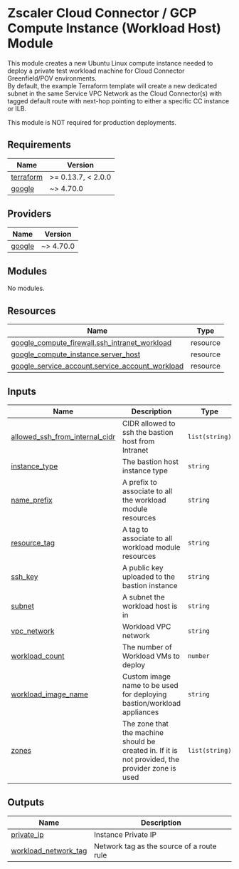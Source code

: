 # Zscaler Cloud Connector / GCP Compute Instance (Workload Host) Module

This module creates a new Ubuntu Linux compute instance needed to deploy a private test workload machine for Cloud Connector Greenfield/POV environments.<br>
By default, the example Terraform template will create a new dedicated subnet in the same Service VPC Network as the Cloud Connector(s) with tagged default route with next-hop pointing to either a specific CC instance or ILB.<br>

This module is NOT required for production deployments.

<!-- BEGINNING OF PRE-COMMIT-TERRAFORM DOCS HOOK -->
## Requirements

| Name | Version |
|------|---------|
| <a name="requirement_terraform"></a> [terraform](#requirement\_terraform) | >= 0.13.7, < 2.0.0 |
| <a name="requirement_google"></a> [google](#requirement\_google) | ~> 4.70.0 |

## Providers

| Name | Version |
|------|---------|
| <a name="provider_google"></a> [google](#provider\_google) | ~> 4.70.0 |

## Modules

No modules.

## Resources

| Name | Type |
|------|------|
| [google_compute_firewall.ssh_intranet_workload](https://registry.terraform.io/providers/hashicorp/google/latest/docs/resources/compute_firewall) | resource |
| [google_compute_instance.server_host](https://registry.terraform.io/providers/hashicorp/google/latest/docs/resources/compute_instance) | resource |
| [google_service_account.service_account_workload](https://registry.terraform.io/providers/hashicorp/google/latest/docs/resources/service_account) | resource |

## Inputs

| Name | Description | Type | Default | Required |
|------|-------------|------|---------|:--------:|
| <a name="input_allowed_ssh_from_internal_cidr"></a> [allowed\_ssh\_from\_internal\_cidr](#input\_allowed\_ssh\_from\_internal\_cidr) | CIDR allowed to ssh the bastion host from Intranet | `list(string)` | n/a | yes |
| <a name="input_instance_type"></a> [instance\_type](#input\_instance\_type) | The bastion host instance type | `string` | `"e2-micro"` | no |
| <a name="input_name_prefix"></a> [name\_prefix](#input\_name\_prefix) | A prefix to associate to all the workload module resources | `string` | `null` | no |
| <a name="input_resource_tag"></a> [resource\_tag](#input\_resource\_tag) | A tag to associate to all workload module resources | `string` | `null` | no |
| <a name="input_ssh_key"></a> [ssh\_key](#input\_ssh\_key) | A public key uploaded to the bastion instance | `string` | n/a | yes |
| <a name="input_subnet"></a> [subnet](#input\_subnet) | A subnet the workload host is in | `string` | n/a | yes |
| <a name="input_vpc_network"></a> [vpc\_network](#input\_vpc\_network) | Workload VPC network | `string` | n/a | yes |
| <a name="input_workload_count"></a> [workload\_count](#input\_workload\_count) | The number of Workload VMs to deploy | `number` | `1` | no |
| <a name="input_workload_image_name"></a> [workload\_image\_name](#input\_workload\_image\_name) | Custom image name to be used for deploying bastion/workload appliances | `string` | `"ubuntu-os-cloud/ubuntu-2204-lts"` | no |
| <a name="input_zones"></a> [zones](#input\_zones) | The zone that the machine should be created in. If it is not provided, the provider zone is used | `list(string)` | n/a | yes |

## Outputs

| Name | Description |
|------|-------------|
| <a name="output_private_ip"></a> [private\_ip](#output\_private\_ip) | Instance Private IP |
| <a name="output_workload_network_tag"></a> [workload\_network\_tag](#output\_workload\_network\_tag) | Network tag as the source of a route rule |
<!-- END OF PRE-COMMIT-TERRAFORM DOCS HOOK -->
